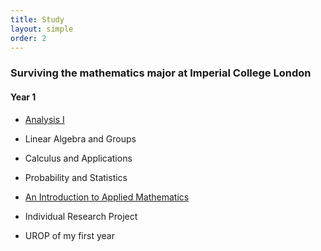 ```yaml
---
title: Study
layout: simple
order: 2
---
```


### Surviving the mathematics major at Imperial College London
#### Year 1

 - [Analysis I](/study/year_1/Analysis_1/Analysis_I)

 - Linear Algebra and Groups

 - Calculus and Applications

 - Probability and Statistics

 - [An Introduction to Applied Mathematics](/study/year_1/An_Introduction_to_Applied_math/AITAM)

 - Individual Research Project

 - UROP of my first year


